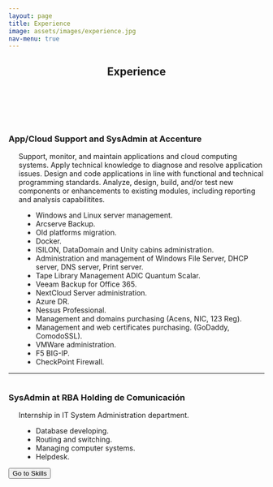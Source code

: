 ```yaml
---
layout: page
title: Experience
image: assets/images/experience.jpg
nav-menu: true
---
```


<!-- Main -->
<div id="main" class="alt">

<!-- Experience -->
<section id="one">
	<div class="inner">
		<header class="major">
			<h1>Experience</h1>
		</header>
		<br>

<!-- Content -->
<!-- Accenture -->
<div class="10u 12u$(small)">
<p style="margin-left: 400px"><span class="image right"><img src="{% link assets/images/logoaccenture.png %}" alt="" /></span></p>
		<p>
		<h3>App/Cloud Support and SysAdmin at Accenture</h3>
		<p style="margin-left: 20px">Support, monitor, and maintain applications and cloud computing systems. Apply technical knowledge to diagnose and resolve application issues. Design and code applications in line with functional and technical programming standards. Analyze, design, build, and/or test new components or enhancements to existing modules, including reporting and analysis capabilitites. 
		</p>
		</p>
		<ul style="margin-left: 30px">
			<li>Windows and Linux server management.</li>
			<li>Arcserve Backup.</li>
			<li>Old platforms migration.</li>
			<li>Docker.</li>
			<li>ISILON, DataDomain and Unity cabins administration.</li>
			<li>Administration and management of Windows File Server, DHCP server, DNS server, Print server.</li>
			<li>Tape Library Management ADIC Quantum Scalar.</li>
			<li>Veeam Backup for Office 365.</li>
			<li>NextCloud Server administration.</li>
			<li>Azure DR.</li>
			<li>Nessus Professional.</li>
			<li>Management and domains purchasing (Acens, NIC, 123 Reg).</li>
			<li>Management and web certificates purchasing. (GoDaddy, ComodoSSL).</li>
			<li>VMWare administration.</li>
			<li>F5 BIG-IP.</li>
			<li>CheckPoint Firewall.</li>
		</ul>
</div>
<!-- End Accenture -->
<hr>

<!-- Internship Description -->
<div class="10u 12u$(small)">
<p style="margin-left: 400px"><span class="image right"><img src="{% link assets/images/rba.png %}" alt="" /></span>
		<h3>SysAdmin at RBA Holding de Comunicación</h3>
		<p style="margin-left: 20px">Internship in IT System Administration department.</p>
		<ul style="margin-left: 30px">
			<li>Database developing.</li>
			<li>Routing and switching.</li>
			<li>Managing computer systems.</li>
			<li>Helpdesk.</li>
		</ul>
		</p>
</div>
<!-- End Internship Description -->

<!-- Go to Skills button -->
<form action="https://rferran.github.io/skills.html">
    <input type="submit" value="Go to Skills" />
</form>
<!-- End go to skills button -->